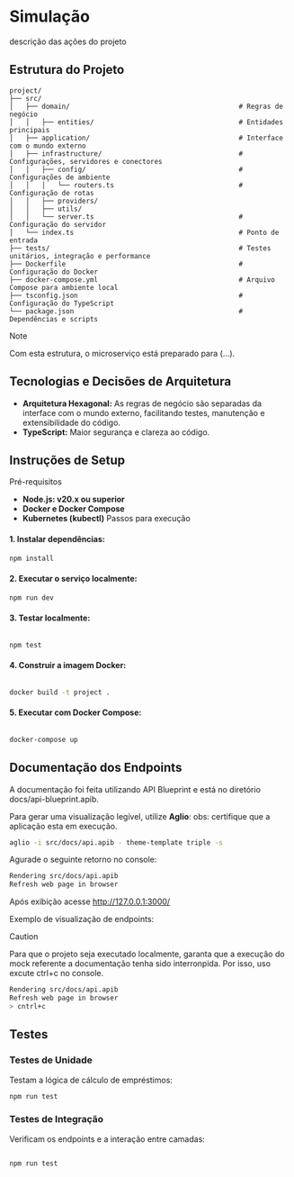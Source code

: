 # Simulação

descrição das ações do projeto

## Estrutura do Projeto

```plaintext
project/
├── src/
│   ├── domain/                                          # Regras de negócio
│   │   ├── entities/                                    # Entidades principais
│   ├── application/                                     # Interface com o mundo externo
│   ├── infrastructure/                                  # Configurações, servidores e conectores
│   │   ├── config/                                      # Configurações de ambiente
│   │   │   └── routers.ts                               # Configuração de rotas
│   │   ├── providers/
│   │   ├── utils/
│   │   └── server.ts                                    # Configuração do servidor
│   └── index.ts                                         # Ponto de entrada
├── tests/                                               # Testes unitários, integração e performance
├── Dockerfile                                           # Configuração do Docker
├── docker-compose.yml                                   # Arquivo Compose para ambiente local
├── tsconfig.json                                        # Configuração do TypeScript
└── package.json                                         # Dependências e scripts
```
> [!NOTE]
> Com esta estrutura, o microserviço está preparado para (...).

## Tecnologias e Decisões de Arquitetura
- **Arquitetura Hexagonal:**
  As regras de negócio são separadas da interface com o mundo externo, facilitando testes, manutenção e extensibilidade do código.
- **TypeScript:**
  Maior segurança e clareza ao código.

## **Instruções de Setup**
Pré-requisitos
  - **Node.js: v20.x ou superior**
  - **Docker e Docker Compose**
  - **Kubernetes (kubectl)**
Passos para execução
#### 1. Instalar dependências:

```bash
npm install
```

#### 2. Executar o serviço localmente:

```bash
npm run dev
```

#### 3. Testar localmente:

```bash

npm test
```

#### 4. Construir a imagem Docker:

```bash

docker build -t project .
```

#### 5. Executar com Docker Compose:

```bash

docker-compose up
```

## Documentação dos Endpoints
A documentação foi feita utilizando API Blueprint e está no diretório docs/api-blueprint.apib.

Para gerar uma visualização legível, utilize **Aglio**:
obs: certifique que a aplicação esta em execução. 

```bash
aglio -i src/docs/api.apib - theme-template triple -s
```
Agurade o seguinte retorno no console:

```bash
Rendering src/docs/api.apib
Refresh web page in browser
```
Após exibição acesse http://127.0.0.1:3000/


Exemplo de visualização de endpoints:

> [!CAUTION]
> Para que o projeto seja executado localmente, garanta que a execução do mock referente a documentação tenha sido interronpida. Por isso, uso excute ctrl+c no console.

```bash
Rendering src/docs/api.apib
Refresh web page in browser
> cntrl+c
```

## Testes
### Testes de Unidade
Testam a lógica de cálculo de empréstimos:

```bash
npm run test
```
### Testes de Integração
Verificam os endpoints e a interação entre camadas:

```bash

npm run test
```